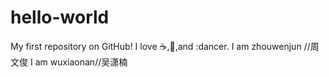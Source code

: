 # hello-world
My first repository on GitHub!
I love :coffee:,:pizza:,and :dancer.
I am zhouwenjun //周文俊
I am wuxiaonan//吴潇楠
